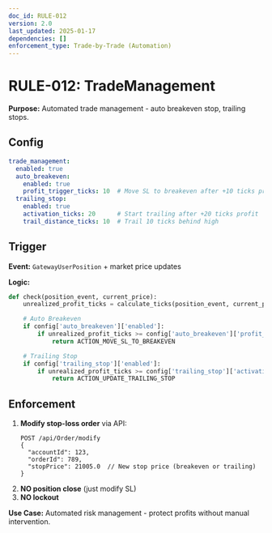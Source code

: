 ```yaml
---
doc_id: RULE-012
version: 2.0
last_updated: 2025-01-17
dependencies: []
enforcement_type: Trade-by-Trade (Automation)
---
```


# RULE-012: TradeManagement

**Purpose:** Automated trade management - auto breakeven stop, trailing stops.

## Config
```yaml
trade_management:
  enabled: true
  auto_breakeven:
    enabled: true
    profit_trigger_ticks: 10  # Move SL to breakeven after +10 ticks profit
  trailing_stop:
    enabled: true
    activation_ticks: 20      # Start trailing after +20 ticks profit
    trail_distance_ticks: 10  # Trail 10 ticks behind high
```

## Trigger
**Event:** `GatewayUserPosition` + market price updates

**Logic:**
```python
def check(position_event, current_price):
    unrealized_profit_ticks = calculate_ticks(position_event, current_price)

    # Auto Breakeven
    if config['auto_breakeven']['enabled']:
        if unrealized_profit_ticks >= config['auto_breakeven']['profit_trigger_ticks']:
            return ACTION_MOVE_SL_TO_BREAKEVEN

    # Trailing Stop
    if config['trailing_stop']['enabled']:
        if unrealized_profit_ticks >= config['trailing_stop']['activation_ticks']:
            return ACTION_UPDATE_TRAILING_STOP
```

## Enforcement
1. **Modify stop-loss order** via API:
   ```http
   POST /api/Order/modify
   {
     "accountId": 123,
     "orderId": 789,
     "stopPrice": 21005.0  // New stop price (breakeven or trailing)
   }
   ```
2. **NO position close** (just modify SL)
3. **NO lockout**

**Use Case:** Automated risk management - protect profits without manual intervention.
